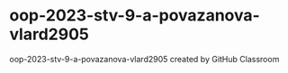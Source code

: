 # oop-2023-stv-9-a-povazanova-vlard2905
oop-2023-stv-9-a-povazanova-vlard2905 created by GitHub Classroom
